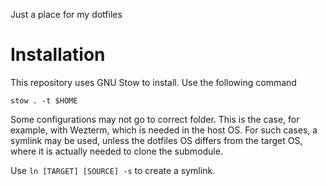 Just a place for my dotfiles


# Installation

This repository uses GNU Stow to install. Use the following command

`stow . -t $HOME`

Some configurations may not go to correct folder.
This is the case, for example, with Wezterm, which is needed in the host OS.
For such cases, a symlink may be used, unless the dotfiles OS differs from the target OS, where it is actually needed to clone the submodule.

Use `ln [TARGET] [SOURCE] -s` to create a symlink.
